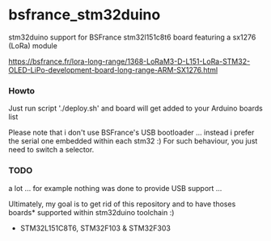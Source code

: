 # bsfrance_stm32duino
stm32duino support for BSFrance stm32l151c8t6 board featuring a sx1276 (LoRa) module

https://bsfrance.fr/lora-long-range/1368-LoRaM3-D-L151-LoRa-STM32-OLED-LiPo-development-board-long-range-ARM-SX1276.html

### Howto
Just run script './deploy.sh' and board will get added to your Arduino boards list

Please note that i don't use BSFrance's USB bootloader ... instead i prefer the serial one embedded within each stm32 :)
For such behaviour, you just need to switch a selector.

### TODO
a lot ... for example nothing was done to provide USB support ...

Ultimately, my goal is to get rid of this repository and to have thoses boards* supported within stm32duino toolchain :)

* STM32L151C8T6, STM32F103 & STM32F303
